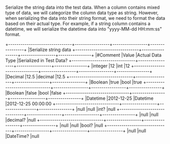 ﻿Serialize the string data into the test data. When a column contains mixed type of data, we 
will categorize the column data type as string. However, when serializing the data into their 
string format, we need to format the data based on their actual type. For example, if a string 
column contains a datetime, we will serialize the datetime data into "yyyy-MM-dd HH:mm:ss" format.

+-------------------------------+-----------------+-----------------+----------------+
|Serialize string data 
+-------------------------------+-----------------+-----------------+----------------+
|#Comment                       |Value            |Actual Data Type |Serialized in Test Data?
+-------------------------------+-----------------+-----------------+----------------+
|integer                        |12               |int              |12
+-------------------------------+-----------------+-----------------+----------------+
|Decimal                        |12.5             |decimal          |12.5
+-------------------------------+-----------------+-----------------+----------------+
|Boolean                        |true             |bool             |true
+-------------------------------+-----------------+-----------------+----------------+
|Boolean                        |false            |bool             |false
+-------------------------------+-----------------+-----------------+----------------+
|Datetime                       |2012-12-25       |Datetime         |2012-12-25 00:00:00
+-------------------------------+-----------------+-----------------+----------------+
|null                           |null             |int?             |null
+-------------------------------+-----------------+-----------------+----------------+
|null                           |null             |decimal?         |null
+-------------------------------+-----------------+-----------------+----------------+
|null                           |null             |bool?            |null
+-------------------------------+-----------------+-----------------+----------------+
|null                           |null             |DateTime?        |null

